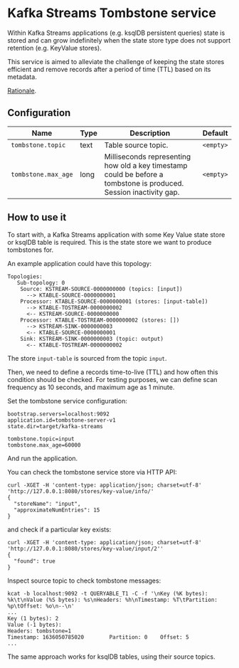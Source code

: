 # Kafka Streams Tombstone service

Within Kafka Streams applications (e.g. ksqlDB persistent queries) state is stored and can grow indefinitely when the state store type does not support retention (e.g. KeyValue stores).

This service is aimed to alleviate the challenge of keeping the state stores efficient and remove records after a period of time (TTL) based on its metadata.

[Rationale](./RATIONALE.md).

## Configuration

| Name | Type | Description                                                                                                        | Default |
|------|------|--------------------------------------------------------------------------------------------------------------------|---------|
| `tombstone.topic` | text | Table source topic.                                                                                                | `<empty>` |
| `tombstone.max_age` | long | Milliseconds representing how old a key timestamp could be before a tombstone is produced. Session inactivity gap. | `<empty>` |

## How to use it

To start with, a Kafka Streams application with some Key Value state store or ksqlDB table is required.
This is the state store we want to produce tombstones for.

An example application could have this topology:

```text
Topologies:
   Sub-topology: 0
    Source: KSTREAM-SOURCE-0000000000 (topics: [input])
      --> KTABLE-SOURCE-0000000001
    Processor: KTABLE-SOURCE-0000000001 (stores: [input-table])
      --> KTABLE-TOSTREAM-0000000002
      <-- KSTREAM-SOURCE-0000000000
    Processor: KTABLE-TOSTREAM-0000000002 (stores: [])
      --> KSTREAM-SINK-0000000003
      <-- KTABLE-SOURCE-0000000001
    Sink: KSTREAM-SINK-0000000003 (topic: output)
      <-- KTABLE-TOSTREAM-0000000002
```

The store `input-table` is sourced from the topic `input`.

Then, we need to define a records time-to-live (TTL) and how often this condition should be checked.
For testing purposes, we can define scan frequency as 10 seconds, and maximum age as 1 minute.

Set the tombstone service configuration:

```properties
bootstrap.servers=localhost:9092
application.id=tombstone-server-v1
state.dir=target/kafka-streams

tombstone.topic=input
tombstone.max_age=60000
```

And run the application.

You can check the tombstone service store via HTTP API:

```shell
curl -XGET -H 'content-type: application/json; charset=utf-8' 'http://127.0.0.1:8080/stores/key-value/info/'
{
  "storeName": "input",
  "approximateNumEntries": 15
}
```

and check if a particular key exists:

```shell
curl -XGET -H 'content-type: application/json; charset=utf-8' 'http://127.0.0.1:8080/stores/key-value/input/2''
{
  "found": true
}
```

Inspect source topic to check tombstone messages:

```shell
kcat -b localhost:9092 -t QUERYABLE_T1 -C -f '\nKey (%K bytes): %k\t\nValue (%S bytes): %s\nHeaders: %h\nTimestamp: %T\tPartition: %p\tOffset: %o\n--\n' 
...
Key (1 bytes): 2        
Value (-1 bytes): 
Headers: tombstone=1
Timestamp: 1636050785020        Partition: 0    Offset: 5
...
```

The same approach works for ksqlDB tables, using their source topics.
